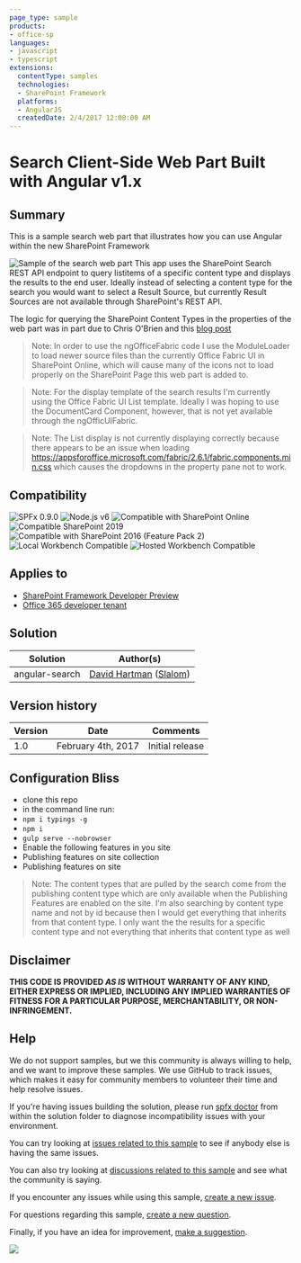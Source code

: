 ```yaml
---
page_type: sample
products:
- office-sp
languages:
- javascript
- typescript
extensions:
  contentType: samples
  technologies:
  - SharePoint Framework
  platforms:
  - AngularJS
  createdDate: 2/4/2017 12:00:00 AM
---
```

# Search Client-Side Web Part Built with Angular v1.x

## Summary

This is a sample search web part that illustrates how you can use Angular within the new SharePoint Framework

![Sample of the search web part](./assets/angularSearch.png)
This app uses the SharePoint Search REST API endpoint to query listitems of a specific content type and displays the results to the end user.
Ideally instead of selecting a content type for the search you would want to select a Result Source, but currently Result Sources are not
available through SharePoint's REST API.

The logic for querying the SharePoint Content Types in the properties of the web part was in part due to Chris O'Brien and this [blog post](http://www.sharepointnutsandbolts.com/2016/09/sharepoint-framework-spfx-web-part-properties-dynamic-dropdown.html?m=0)

> Note: In order to use the ngOfficeFabric code I use the ModuleLoader to load newer source files than the currently Office Fabric UI in SharePoint Online, which will cause many of the icons not to load properly on the SharePoint Page this web part is added to.

> Note: For the display template of the search results I'm currently using the Office Fabric UI List template. Ideally I was hoping to use the DocumentCard Component, however, that is not yet available through the ngOfficUIFabric.

> Note: The List display is not currently displaying correctly because there appears to be an issue when loading https://appsforoffice.microsoft.com/fabric/2.6.1/fabric.components.min.css which causes the dropdowns in the property pane not to work.

## Compatibility

![SPFx 0.9.0](https://img.shields.io/badge/SPFx-0.9.0-orange.svg)
![Node.js v6](https://img.shields.io/badge/Node.js-v6-green.svg) 
![Compatible with SharePoint Online](https://img.shields.io/badge/SharePoint%20Online-Compatible-green.svg)
![Compatible SharePoint 2019](https://img.shields.io/badge/SharePoint%20Server%202019-Compatible-green.svg)
![Compatible with SharePoint 2016 (Feature Pack 2)](https://img.shields.io/badge/SharePoint%20Server%202016%20(Feature%20Pack%202)-Compatible-green.svg)
![Local Workbench Compatible](https://img.shields.io/badge/Local%20Workbench-Compatible-green.svg)
![Hosted Workbench Compatible](https://img.shields.io/badge/Hosted%20Workbench-Compatible-green.svg)


## Applies to

* [SharePoint Framework Developer Preview](https://docs.microsoft.com/sharepoint/dev/spfx/sharepoint-framework-overview)
* [Office 365 developer tenant](https://docs.microsoft.com/sharepoint/dev/spfx/set-up-your-developer-tenant)

## Solution

Solution|Author(s)
--------|---------
angular-search|[David Hartman](https://github.com/davidhartman) ([Slalom](https://slalom.com))

## Version history

Version|Date|Comments
-------|----|--------
1.0|February 4th, 2017|Initial release


## Configuration Bliss

- clone this repo
- in the command line run:
 - `npm i typings -g`
 - `npm i`
 - `gulp serve --nobrowser`
- Enable the following features in you site
 - Publishing features on site collection
 - Publishing features on site

> Note: The content types that are pulled by the search come from the publishing content type which are only
> available when the Publishing Features are enabled on the site. I'm also searching by content type name
> and not by id because then I would get everything that inherits from that content type. I only want the
> the results for a specific content type and not everything that inherits that content type as well

## Disclaimer

**THIS CODE IS PROVIDED *AS IS* WITHOUT WARRANTY OF ANY KIND, EITHER EXPRESS OR IMPLIED, INCLUDING ANY IMPLIED WARRANTIES OF FITNESS FOR A PARTICULAR PURPOSE, MERCHANTABILITY, OR NON-INFRINGEMENT.**

## Help

We do not support samples, but we this community is always willing to help, and we want to improve these samples. We use GitHub to track issues, which makes it easy for  community members to volunteer their time and help resolve issues.

If you're having issues building the solution, please run [spfx doctor](https://pnp.github.io/cli-microsoft365/cmd/spfx/spfx-doctor/) from within the solution folder to diagnose incompatibility issues with your environment.

You can try looking at [issues related to this sample](https://github.com/pnp/sp-dev-fx-webparts/issues?q=label%3Aangular-search) to see if anybody else is having the same issues.

You can also try looking at [discussions related to this sample](https://github.com/pnp/sp-dev-fx-webparts/discussions?discussions_q=label%3Aangular-search) and see what the community is saying.

If you encounter any issues while using this sample, [create a new issue](https://github.com/pnp/sp-dev-fx-webparts/issues/new?assignees=&labels=Needs%3A+Triage+%3Amag%3A%2Ctype%3Abug-suspected&template=bug-report.yml&sample=angular-search&authors=@davidhartman&title=angular-search%20-%20).

For questions regarding this sample, [create a new question](https://github.com/pnp/sp-dev-fx-webparts/issues/new?assignees=&labels=Needs%3A+Triage+%3Amag%3A%2Ctype%3Abug-suspected&template=question.yml&sample=angular-search&authors=@davidhartman&title=angular-search%20-%20).

Finally, if you have an idea for improvement, [make a suggestion](https://github.com/pnp/sp-dev-fx-webparts/issues/new?assignees=&labels=Needs%3A+Triage+%3Amag%3A%2Ctype%3Abug-suspected&template=suggestion.yml&sample=angular-search&authors=@davidhartman&title=angular-search%20-%20).

<img src="https://telemetry.sharepointpnp.com/sp-dev-fx-webparts/samples/angular-search" />

